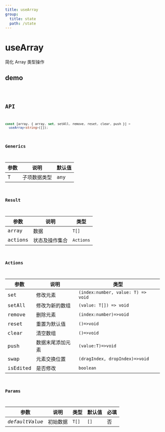 ```yaml
---
title: useArray
group:
  title: state
  path: /state
---
```


# useArray

简化 Array 类型操作

## demo

<code src="./Demo/index.tsx"/>

## API

```typescript
const [array, { array, set, setAll, remove, reset, clear, push }] =
  useArray<string>([]);
```

### Generics

| **参数** | **说明**     | **默认值** |
| -------- | ------------ | ---------- |
| T        | 子项数据类型 | any        |

### Result

| **参数** | **说明**       | **类型**  |
| -------- | -------------- | --------- |
| array    | 数据           | `T[]`     |
| actions  | 状态及操作集合 | `Actions` |

### Actions

| **参数** | **说明**         | **类型**                           |
| -------- | ---------------- | ---------------------------------- |
| set      | 修改元素         | `(index:number, value: T) => void` |
| setAll   | 修改为新的数组   | `(value: T[]) => void`             |
| remove   | 删除元素         | `(index:number)=>void`             |
| reset    | 重置为默认值     | `()=>void`                         |
| clear    | 清空数组         | `()=>void`                         |
| push     | 数据末尾添加元素 | `(value:T)=>void`                  |
| swap     | 元素交换位置     | `(dragIndex, dropIndex)=>void`     |
| isEdited | 是否修改         | `boolean`                          |

### Params

| **参数**       | **说明** | **类型** | **默认值** | 必填 |
| -------------- | -------- | -------- | ---------- | ---- |
| _defaultValue_ | 初始数据 | `T[]`    | `[]`       | 否   |
